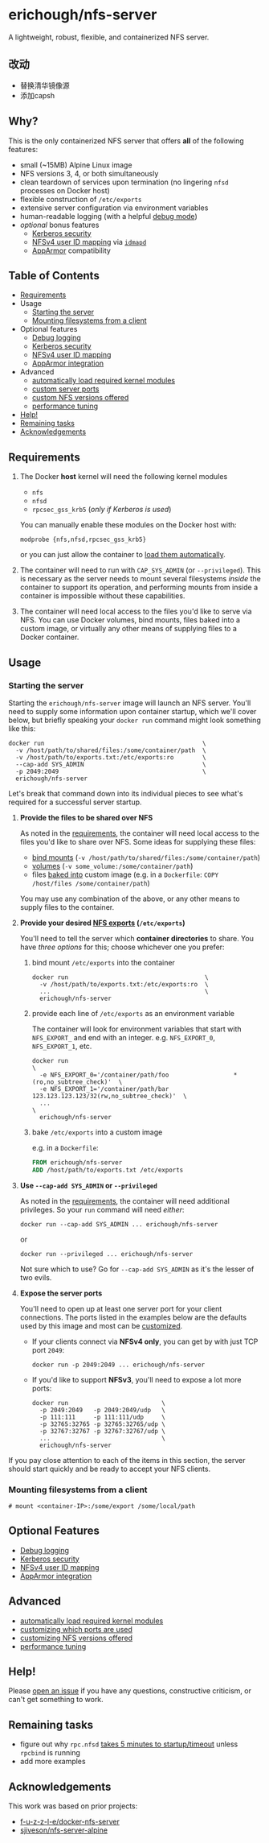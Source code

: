 # erichough/nfs-server

A lightweight, robust, flexible, and containerized NFS server.

## 改动
+ 替换清华镜像源
+ 添加capsh

## Why?

This is the only containerized NFS server that offers **all** of the following features:

- small (~15MB) Alpine Linux image
- NFS versions 3, 4, or both simultaneously
- clean teardown of services upon termination (no lingering `nfsd` processes on Docker host)
- flexible construction of `/etc/exports`
- extensive server configuration via environment variables
- human-readable logging (with a helpful [debug mode](https://github.com/ehough/docker-nfs-server/blob/develop/doc/feature/logging.md))
- *optional* bonus features
  - [Kerberos security](https://github.com/ehough/docker-nfs-server/blob/develop/doc/feature/kerberos.md)
  - [NFSv4 user ID mapping](https://github.com/ehough/docker-nfs-server/blob/develop/doc/feature/nfs4-user-id-mapping.md) via [`idmapd`](http://man7.org/linux/man-pages/man8/idmapd.8.html)
  - [AppArmor](https://github.com/ehough/docker-nfs-server/blob/develop/doc/feature/apparmor.md) compatibility

## Table of Contents

* [Requirements](#requirements)
* Usage
  * [Starting the server](#starting-the-server)
  * [Mounting filesystems from a client](#mounting-filesystems-from-a-client)
* Optional features
  * [Debug logging](https://github.com/ehough/docker-nfs-server/blob/develop/doc/feature/logging.md)
  * [Kerberos security](https://github.com/ehough/docker-nfs-server/blob/develop/doc/feature/kerberos.md)
  * [NFSv4 user ID mapping](https://github.com/ehough/docker-nfs-server/blob/develop/doc/feature/nfs4-user-id-mapping.md)
  * [AppArmor integration](https://github.com/ehough/docker-nfs-server/blob/develop/doc/feature/apparmor.md)
* Advanced
  * [automatically load required kernel modules](https://github.com/ehough/docker-nfs-server/blob/develop/doc/feature/auto-load-kernel-modules.md)
  * [custom server ports](https://github.com/ehough/docker-nfs-server/blob/develop/doc/advanced/ports.md)
  * [custom NFS versions offered](https://github.com/ehough/docker-nfs-server/blob/develop/doc/advanced/nfs-versions.md)
  * [performance tuning](https://github.com/ehough/docker-nfs-server/blob/develop/doc/advanced/performance-tuning.md)
* [Help!](#help)
* [Remaining tasks](#remaining-tasks)
* [Acknowledgements](#acknowledgements)

## Requirements

1. The Docker **host** kernel will need the following kernel modules
   - `nfs`
   - `nfsd`
   - `rpcsec_gss_krb5` (*only if Kerberos is used*)

   You can manually enable these modules on the Docker host with:
   
   `modprobe {nfs,nfsd,rpcsec_gss_krb5}`
   
   or you can just allow the container to [load them automatically](https://github.com/ehough/docker-nfs-server/blob/develop/doc/feature/auto-load-kernel-modules.md).
1. The container will need to run with `CAP_SYS_ADMIN` (or `--privileged`). This is necessary as the server needs to mount several filesystems *inside* the container to support its operation, and performing mounts from inside a container is impossible without these capabilities.
1. The container will need local access to the files you'd like to serve via NFS. You can use Docker volumes, bind mounts, files baked into a custom image, or virtually any other means of supplying files to a Docker container.

## Usage

### Starting the server

Starting the `erichough/nfs-server` image will launch an NFS server. You'll need to supply some information upon container startup, which we'll cover below, but briefly speaking your `docker run` command might look something like this:

    docker run                                            \
      -v /host/path/to/shared/files:/some/container/path  \
      -v /host/path/to/exports.txt:/etc/exports:ro        \
      --cap-add SYS_ADMIN                                 \
      -p 2049:2049                                        \
      erichough/nfs-server

Let's break that command down into its individual pieces to see what's required for a successful server startup.

1. **Provide the files to be shared over NFS**

   As noted in the [requirements](#requirements), the container will need local access to the files you'd like to share over NFS. Some ideas for supplying these files:

      * [bind mounts](https://docs.docker.com/storage/bind-mounts/) (`-v /host/path/to/shared/files:/some/container/path`)
      * [volumes](https://docs.docker.com/storage/volumes/) (`-v some_volume:/some/container/path`)
      * files [baked into](https://docs.docker.com/engine/reference/builder/#copy) custom image (e.g. in a `Dockerfile`: `COPY /host/files /some/container/path`)

   You may use any combination of the above, or any other means to supply files to the container.

1. **Provide your desired [NFS exports](https://linux.die.net/man/5/exports) (`/etc/exports`)**

   You'll need to tell the server which **container directories** to share. You have *three options* for this; choose whichever one you prefer:

   1. bind mount `/etc/exports` into the container

          docker run                                      \
            -v /host/path/to/exports.txt:/etc/exports:ro  \
            ...                                           \
            erichough/nfs-server

   1. provide each line of `/etc/exports` as an environment variable

       The container will look for environment variables that start with `NFS_EXPORT_` and end with an integer. e.g. `NFS_EXPORT_0`, `NFS_EXPORT_1`, etc.

          docker run                                                                       \
            -e NFS_EXPORT_0='/container/path/foo                  *(ro,no_subtree_check)'  \
            -e NFS_EXPORT_1='/container/path/bar 123.123.123.123/32(rw,no_subtree_check)'  \
            ...                                                                            \
            erichough/nfs-server

   1. bake `/etc/exports` into a custom image

       e.g. in a `Dockerfile`:

       ```Dockerfile
       FROM erichough/nfs-server
       ADD /host/path/to/exports.txt /etc/exports
       ```

1. **Use `--cap-add SYS_ADMIN` or `--privileged`**

   As noted in the [requirements](#requirements), the container will need additional privileges. So your `run` command will need *either*:

       docker run --cap-add SYS_ADMIN ... erichough/nfs-server
       
    or

       docker run --privileged ... erichough/nfs-server

    Not sure which to use? Go for `--cap-add SYS_ADMIN` as it's the lesser of two evils.

1. **Expose the server ports**

   You'll need to open up at least one server port for your client connections. The ports listed in the examples below are the defaults used by this image and most can be [customized](https://github.com/ehough/docker-nfs-server/blob/develop/doc/advanced/ports.md).

   * If your clients connect via **NFSv4 only**, you can get by with just TCP port `2049`:

         docker run -p 2049:2049 ... erichough/nfs-server

   * If you'd like to support **NFSv3**, you'll need to expose a lot more ports:

         docker run                          \
           -p 2049:2049   -p 2049:2049/udp   \
           -p 111:111     -p 111:111/udp     \
           -p 32765:32765 -p 32765:32765/udp \
           -p 32767:32767 -p 32767:32767/udp \
           ...                               \
           erichough/nfs-server

If you pay close attention to each of the items in this section, the server should start quickly and be ready to accept your NFS clients.

### Mounting filesystems from a client

    # mount <container-IP>:/some/export /some/local/path

## Optional Features

  * [Debug logging](https://github.com/ehough/docker-nfs-server/blob/develop/doc/feature/logging.md)
  * [Kerberos security](https://github.com/ehough/docker-nfs-server/blob/develop/doc/feature/kerberos.md)
  * [NFSv4 user ID mapping](https://github.com/ehough/docker-nfs-server/blob/develop/doc/feature/nfs4-user-id-mapping.md)
  * [AppArmor integration](https://github.com/ehough/docker-nfs-server/blob/develop/doc/feature/apparmor.md)

## Advanced

  * [automatically load required kernel modules](https://github.com/ehough/docker-nfs-server/blob/develop/doc/feature/auto-load-kernel-modules.md)
  * [customizing which ports are used](https://github.com/ehough/docker-nfs-server/blob/develop/doc/advanced/ports.md)
  * [customizing NFS versions offered](https://github.com/ehough/docker-nfs-server/blob/develop/doc/advanced/nfs-versions.md)
  * [performance tuning](https://github.com/ehough/docker-nfs-server/blob/develop/doc/advanced/performance-tuning.md)

## Help!

Please [open an issue](https://github.com/ehough/docker-nfs-server/issues) if you have any questions, constructive criticism, or can't get something to work.

## Remaining tasks

- figure out why `rpc.nfsd` [takes 5 minutes to startup/timeout](https://www.spinics.net/lists/linux-nfs/msg59728.html) unless `rpcbind` is running
- add more examples

## Acknowledgements

This work was based on prior projects:

- [f-u-z-z-l-e/docker-nfs-server](https://github.com/f-u-z-z-l-e/docker-nfs-server)
- [sjiveson/nfs-server-alpine](https://github.com/sjiveson/nfs-server-alpine)

